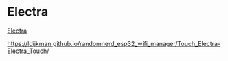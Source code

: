 # Electra

[Electra](https://ldijkman.github.io/randomnerd_esp32_wifi_manager/Touch_Electra-Electra_Touch/)

https://ldijkman.github.io/randomnerd_esp32_wifi_manager/Touch_Electra-Electra_Touch/
